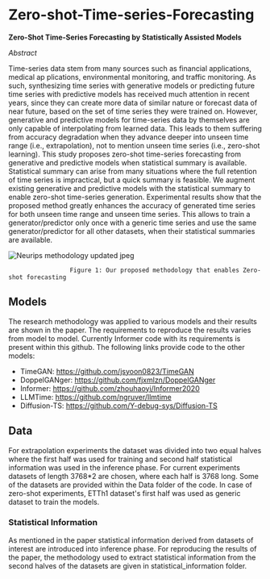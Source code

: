 # Zero-shot-Time-series-Forecasting

**Zero-Shot Time-Series Forecasting by Statistically Assisted Models**


*Abstract*

 Time-series data stem from many sources such as financial applications, medical ap
plications, environmental monitoring, and traffic monitoring. As such, synthesizing
 time series with generative models or predicting future time series with predictive
 models has received much attention in recent years, since they can create more data
 of similar nature or forecast data of near future, based on the set of time series they
 were trained on. However, generative and predictive models for time-series data
 by themselves are only capable of interpolating from learned data. This leads to
 them suffering from accuracy degradation when they advance deeper into unseen
 time range (i.e., extrapolation), not to mention unseen time series (i.e., zero-shot
 learning). This study proposes zero-shot time-series forecasting from generative
 and predictive models when statistical summary is available. Statistical summary
 can arise from many situations where the full retention of time series is impractical,
 but a quick summary is feasible. We augment existing generative and predictive
 models with the statistical summary to enable zero-shot time-series generation.
 Experimental results show that the proposed method greatly enhances the accuracy
 of generated time series for both unseen time range and unseen time series. This
 allows to train a generator/predictor only once with a generic time series and use
 the same generator/predictor for all other datasets, when their statistical summaries
 are available.
 

 ![Neurips methodology updated jpeg](https://github.com/user-attachments/assets/eec2acb4-80c7-49f4-80c1-1a0305c80a60)
                     
                     Figure 1: Our proposed methodology that enables Zero-shot forecasting 

## Models

The research methodology was applied to various models and their results are shown in the paper. The requirements to reproduce the results varies from model to model. Currently Informer code with its requirements is present within this github. The following links provide code to the other models:

- TimeGAN: https://github.com/jsyoon0823/TimeGAN
- DoppelGANger: https://github.com/fjxmlzn/DoppelGANger
- Informer: https://github.com/zhouhaoyi/Informer2020
- LLMTime: https://github.com/ngruver/llmtime
- Diffusion-TS: https://github.com/Y-debug-sys/Diffusion-TS

## Data

For extrapolation experiments the dataset was divided into two equal halves where the first half was used for training and second half statistical information was used in the inference phase. For current experiments datasets of length 3768*2 are chosen, where each half is 3768 long. Some of the datasets are provided within the Data folder of the code. 
In case of zero-shot experiments, ETTh1 dataset's first half was used as generic dataset to train the models.

### Statistical Information

As mentioned in the paper statistical information derived from datasets of interest are introduced into inference phase. For reproducing the results of the paper, the methodology used to extract statistical information from the second halves of the datasets are given in statistical_information folder. 
